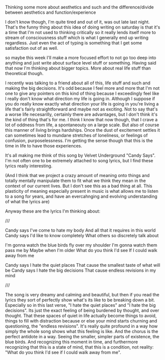 Thinking some more about aesthetics and such and the difference/divide between aesthetics and function/experience

I don't know though, I'm quite tired and out of it, was out late last night. That's the funny thing about this idea of doing writing on saturday is that it's a time that I'm not used to thinking critically so it really lends itself more to stream of consciousness stuff which is what I generally end up writing regardless. Just even the act of typing is something that I get some satisfaction out of as well. 

so maybe this week I'll make a more focused effort to not go too deep into anything and just write about surface level stuff or something. Having said that now I'm thinking about bigger topics. More about real life stuff than theoretical though. 

I recently was talking to a friend about all of this, life stuff and such and making the big decisions. It's odd because I feel more and more that I'm not one to give any pointers on this kind of thing because I exceedingly feel like I really don't know what direction my life is going in. Although I suppose if you do really know exactly what direction your life is going in you're living a life that's fairly straightforward and maybe not as exciting. Not to say that's a worse life necesarilly, certainly there are advantages, but I don't think it's the kind of thing that's for me. I think I know that now though, that I crave a lot of oddness from life, a spontaneouty on a large scale. But also of course this manner of living brings hardships. Once the dust of excitement settles it can sometimes lead to mundane stretches of loneliness, or feelings of confusion, purposelessness. I'm getting the sense though that this is the time in life to have those experiences. 

It's all making me think of this song by Velvet Underground "Candy Says". I'm not often one to be extremely attached to 
song lyrics, but I find these lyrics really interesting. 

(And I think that we project a crazy amount of meaning onto things and totally mentally manipulate them to fit what we think they mean in the context of our current lives. But I don't see this as a bad thing at all. This plasticity of meaning especially present in music is what allows me to listen to a song for years, and have an evercahnging and evolving understanding of what the lyrics are)

Anyway these are the lyrics I'm thinking about:

///

Candy says I've come to hate my body
And all that it requires in this world
Candy says I'd like to know completely
What others so discretely talk about

I'm gonna watch the blue birds fly over my shoulder
I'm gonna watch them pass me by
Maybe when I'm older
What do you think I'd see
If I could walk away from me

Candy says I hate the quiet places
That cause the smallest taste of what will be
Candy says I hate the big decisions
That cause endless revisions in my mind

///

The song is very dreamy and calming and beautiful, but then if you read the lyrics they sort of perfectly show what's its like to be breaking down a bit. Especially so in this last verse, "I hate the quiet places" and "I hate the big decisions". Its just the exact feeling of being burdened by thought, and over thought. That these spaces of quiet in life actually become things to avoid, things to fill with distraction because or else your mind starts churning and questioning, the "endless revisions". It's really quite profound in a way how simply the whole song shows what this feeling is like. And the chorus is the perfect antidote in a way. Seeing the smaller, simpler parts of existence, the blue birds. And recognizing this moment in time, and furthermore recognizing that this is a state of mind, that this is a condition, not reality: "What do you think I'd see if I could walk away from me". 


